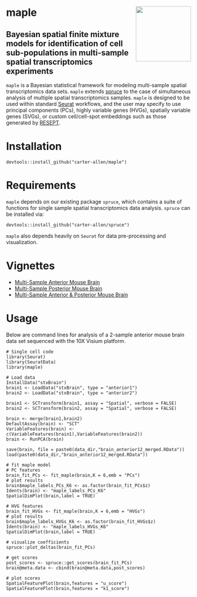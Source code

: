 # maple <img src="https://carter-allen.github.io/maple.png" align="right" width="150"/>

## Bayesian spatial finite mixture models for identification of cell sub-populations in multi-sample spatial transcriptomics experiments

`maple` is a Bayesian statistical framework for modeling multi-sample spatial transcriptomics data sets. `maple` extends [spruce](https://github.com/carter-allen/spruce) to the case of simultaneous analysis of multiple spatial transcriptomics samples. `maple` is designed to be used within standard [Seurat](https://satijalab.org/seurat/) workflows, and the user may specify to use principal components (PCs), highly variable genes (HVGs), spatially variable genes (SVGs), or custom cell/cell-spot embeddings such as those generated by [RESEPT](https://github.com/OSU-BMBL/RESEPT). 

# Installation 

```
devtools::install_github("carter-allen/maple")
```

# Requirements

`maple` depends on our existing package `spruce`, which contains a suite of functions for single sample spatial transcriptomics data analysis. `spruce` can be installed via:

```
devtools::install_github("carter-allen/spruce")
```

`maple` also depends heavily on `Seurat` for data pre-processing and visualization.

# Vignettes

- [Multi-Sample Anterior Mouse Brain](https://carter-allen.github.io/stxBrain_multi_maple.html)
- [Multi-Sample Posterior Mouse Brain](https://carter-allen.github.io/stxBrain_posterior_maple.html)
- [Multi-Sample Anterior & Posterior Mouse Brain](https://carter-allen.github.io/stxBrain_all_maple.html)

# Usage

Below are command lines for analysis of a 2-sample anterior mouse brain data set sequenced with the 10X Visium platform.

```
# Single cell code
library(Seurat)
library(SeuratData)
library(maple)

# Load data
InstallData("stxBrain")
brain1 <- LoadData("stxBrain", type = "anterior1")
brain2 <- LoadData("stxBrain", type = "anterior2")

brain1 <- SCTransform(brain1, assay = "Spatial", verbose = FALSE)
brain2 <- SCTransform(brain2, assay = "Spatial", verbose = FALSE)

brain <- merge(brain1,brain2)
DefaultAssay(brain) <- "SCT"
VariableFeatures(brain) <- c(VariableFeatures(brain1),VariableFeatures(brain2))
brain <- RunPCA(brain)

save(brain, file = paste0(data_dir,"brain_anterior12_merged.RData"))
load(paste0(data_dir,"brain_anterior12_merged.RData"))

# fit maple model 
# PC features
brain_fit_PCs <- fit_maple(brain,K = 6,emb = "PCs")
# plot results
brain$maple_labels_PCs_K6 <- as.factor(brain_fit_PCs$z)
Idents(brain) <- "maple_labels_PCs_K6"
SpatialDimPlot(brain,label = TRUE)

# HVG features
brain_fit_HVGs <- fit_maple(brain,K = 6,emb = "HVGs")
# plot results
brain$maple_labels_HVGs_K6 <- as.factor(brain_fit_HVGs$z)
Idents(brain) <- "maple_labels_HVGs_K6"
SpatialDimPlot(brain,label = TRUE)

# visualize coefficients
spruce::plot_deltas(brain_fit_PCs)

# get scores
post_scores <- spruce::get_scores(brain_fit_PCs)
brain@meta.data <- cbind(brain@meta.data,post_scores)

# plot scores
SpatialFeaturePlot(brain,features = "u_score")
SpatialFeaturePlot(brain,features = "k1_score")
```